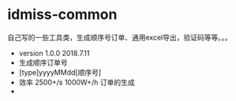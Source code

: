 # idmiss-common
自己写的一些工具类，生成顺序号订单、通用excel导出，验证码等等。。。

- version 1.0.0  2018.7.11
- 生成顺序订单号
- [type]yyyyMMdd[顺序号]
- 效率 2500+/s 1000W+/h 订单的生成 
- 
